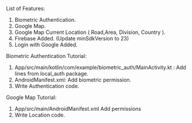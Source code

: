 List of Features:
1. Biometric Authentication.
2. Google Map.
3. Google Map Current Location ( Road,Area, Division, Country ).
4. Firebase Added. (Update minSdkVersion to 23)
5. Login with Google Added.

Biometric Authentication Tutorial:
1. App/src/main/kotlin/com/example/biometric_auth/MainActivity.kt :
   Add lines from local_auth package.
2. AndroidManifest.xml:
   Add biometric permission. 
3. Write Authentication code.

Google Map Tutorial:
1. App/src/main/AndroidManifest.xml
   Add permissions
2. Write Location code.